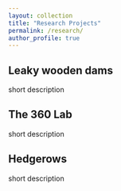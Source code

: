 ```yaml
---
layout: collection
title: "Research Projects"
permalink: /research/
author_profile: true
---
```


## Leaky wooden dams

short description

## The 360 Lab

short description

## Hedgerows

short description

## 
